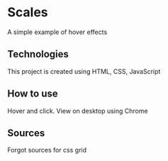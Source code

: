 #  Scales

A simple example of hover effects

## Technologies
This project is created using HTML, CSS, JavaScript

## How to use
Hover and click. View on desktop using Chrome

## Sources
Forgot sources for css grid 
